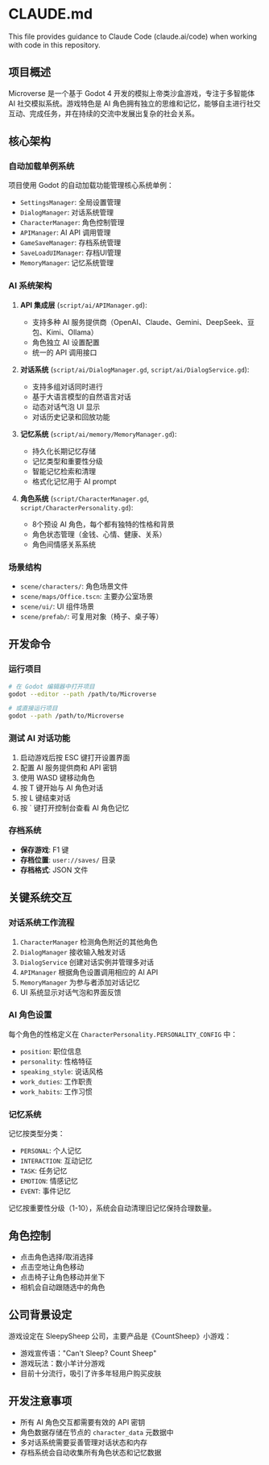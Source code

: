 # CLAUDE.md

This file provides guidance to Claude Code (claude.ai/code) when working with code in this repository.

## 项目概述

Microverse 是一个基于 Godot 4 开发的模拟上帝类沙盒游戏，专注于多智能体 AI 社交模拟系统。游戏特色是 AI 角色拥有独立的思维和记忆，能够自主进行社交互动、完成任务，并在持续的交流中发展出复杂的社会关系。

## 核心架构

### 自动加载单例系统
项目使用 Godot 的自动加载功能管理核心系统单例：
- `SettingsManager`: 全局设置管理
- `DialogManager`: 对话系统管理
- `CharacterManager`: 角色控制管理
- `APIManager`: AI API 调用管理
- `GameSaveManager`: 存档系统管理
- `SaveLoadUIManager`: 存档UI管理
- `MemoryManager`: 记忆系统管理

### AI 系统架构
1. **API 集成层** (`script/ai/APIManager.gd`):
   - 支持多种 AI 服务提供商（OpenAI、Claude、Gemini、DeepSeek、豆包、Kimi、Ollama）
   - 角色独立 AI 设置配置
   - 统一的 API 调用接口

2. **对话系统** (`script/ai/DialogManager.gd`, `script/ai/DialogService.gd`):
   - 支持多组对话同时进行
   - 基于大语言模型的自然语言对话
   - 动态对话气泡 UI 显示
   - 对话历史记录和回放功能

3. **记忆系统** (`script/ai/memory/MemoryManager.gd`):
   - 持久化长期记忆存储
   - 记忆类型和重要性分级
   - 智能记忆检索和清理
   - 格式化记忆用于 AI prompt

4. **角色系统** (`script/CharacterManager.gd`, `script/CharacterPersonality.gd`):
   - 8个预设 AI 角色，每个都有独特的性格和背景
   - 角色状态管理（金钱、心情、健康、关系）
   - 角色间情感关系系统

### 场景结构
- `scene/characters/`: 角色场景文件
- `scene/maps/Office.tscn`: 主要办公室场景
- `scene/ui/`: UI 组件场景
- `scene/prefab/`: 可复用对象（椅子、桌子等）

## 开发命令

### 运行项目
```bash
# 在 Godot 编辑器中打开项目
godot --editor --path /path/to/Microverse

# 或直接运行项目
godot --path /path/to/Microverse
```

### 测试 AI 对话功能
1. 启动游戏后按 ESC 键打开设置界面
2. 配置 AI 服务提供商和 API 密钥
3. 使用 WASD 键移动角色
4. 按 T 键开始与 AI 角色对话
5. 按 L 键结束对话
6. 按 ` 键打开控制台查看 AI 角色记忆

### 存档系统
- **保存游戏**: F1 键
- **存档位置**: `user://saves/` 目录
- **存档格式**: JSON 文件

## 关键系统交互

### 对话系统工作流程
1. `CharacterManager` 检测角色附近的其他角色
2. `DialogManager` 接收输入触发对话
3. `DialogService` 创建对话实例并管理多对话
4. `APIManager` 根据角色设置调用相应的 AI API
5. `MemoryManager` 为参与者添加对话记忆
6. UI 系统显示对话气泡和界面反馈

### AI 角色设置
每个角色的性格定义在 `CharacterPersonality.PERSONALITY_CONFIG` 中：
- `position`: 职位信息
- `personality`: 性格特征
- `speaking_style`: 说话风格
- `work_duties`: 工作职责
- `work_habits`: 工作习惯

### 记忆系统
记忆按类型分类：
- `PERSONAL`: 个人记忆
- `INTERACTION`: 互动记忆
- `TASK`: 任务记忆
- `EMOTION`: 情感记忆
- `EVENT`: 事件记忆

记忆按重要性分级（1-10），系统会自动清理旧记忆保持合理数量。

## 角色控制
- 点击角色选择/取消选择
- 点击空地让角色移动
- 点击椅子让角色移动并坐下
- 相机会自动跟随选中的角色

## 公司背景设定
游戏设定在 SleepySheep 公司，主要产品是《CountSheep》小游戏：
- 游戏宣传语："Can't Sleep? Count Sheep"
- 游戏玩法：数小羊计分游戏
- 目前十分流行，吸引了许多年轻用户购买皮肤

## 开发注意事项
- 所有 AI 角色交互都需要有效的 API 密钥
- 角色数据存储在节点的 `character_data` 元数据中
- 多对话系统需要妥善管理对话状态和内存
- 存档系统会自动收集所有角色状态和记忆数据